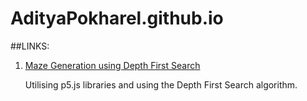 # AdityaPokharel.github.io

##LINKS:

1. [Maze Generation using Depth First Search](https://adityapokharel.github.io/p5/maze-generator)
  
    Utilising p5.js libraries and using the Depth First Search algorithm.
